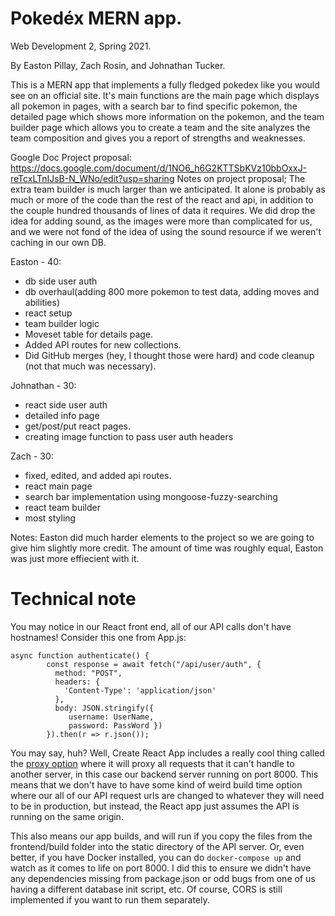 # Pokedéx MERN app.

Web Development 2, Spring 2021.

By Easton Pillay, Zach Rosin, and Johnathan Tucker.


This is a MERN app that implements a fully fledged pokedex like you would see on an official site. It's main functions are the main page which displays all pokemon in pages, with a search bar to find specific pokemon, the detailed page which shows more information on the pokemon, and the team builder page which allows you to create a team and the site analyzes the team composition and gives you a report of strengths and weaknesses.

Google Doc Project proposal: https://docs.google.com/document/d/1NO6_h6G2KTTSbKVz10bbOxxJ-reTcxLTnIJsB-N_WNo/edit?usp=sharing
Notes on project proposal;
  The extra team builder is much larger than we anticipated. It alone is probably as much or more of the code than the rest of the react and api, in addition to the couple hundred thousands of lines of data it requires.
   We did drop the idea for adding sound, as the images were more than complicated for us, and we were not fond of the idea of using the sound resource if we weren't caching in our own DB.


Easton - 40:
- db side user auth
- db overhaul(adding 800 more pokemon to test data, adding moves and abilities)
- react setup
- team builder logic
- Moveset table for details page.
- Added API routes for new collections.
- Did GitHub merges (hey, I thought those were hard) and code cleanup (not that much was necessary).


Johnathan - 30:
- react side user auth
- detailed info page
- get/post/put react pages.
- creating image function to pass user auth headers



Zach - 30:
- fixed, edited, and added api routes.
- react main page
- search bar implementation using mongoose-fuzzy-searching
- react team builder
- most styling


Notes:
  Easton did much harder elements to the project so we are going to give him slightly more credit. The amount of time was roughly equal, Easton was just more effiecient with it.


# Technical note

You may notice in our React front end, all of our API calls don't have hostnames! Consider this one from App.js:

```
async function authenticate() {
        const response = await fetch("/api/user/auth", {
          method: "POST",
          headers: {
            'Content-Type': 'application/json'
          },      
          body: JSON.stringify({ 
             username: UserName,
             password: PassWord })
        }).then(r => r.json());
```

You may say, huh? Well, Create React App includes a really cool thing called the [proxy option](https://create-react-app.dev/docs/proxying-api-requests-in-development/) where it will proxy all requests that it can't handle to another server, in this case our backend server running on port 8000. This means that we don't have to have some kind of weird build time option where our all of our API request urls are changed to whatever they will need to be in production, but instead, the React app just assumes the API is running on the same origin. 

This also means our app builds, and will run if you copy the files from the frontend/build folder into the static directory of the API server. Or, even better, if you have Docker installed, you can do `docker-compose up` and watch as it comes to life on port 8000. I did this to ensure we didn't have any dependencies missing from package.json or odd bugs from one of us having a different database init script, etc. Of course, CORS is still implemented if you want to run them separately.
